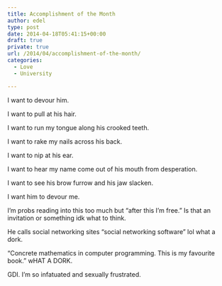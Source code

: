```yaml
---
title: Accomplishment of the Month
author: edel
type: post
date: 2014-04-18T05:41:15+00:00
draft: true
private: true
url: /2014/04/accomplishment-of-the-month/
categories:
  - Love
  - University

---
```

I want to devour him.
  
I want to pull at his hair.
  
I want to run my tongue along his crooked teeth.
  
I want to rake my nails across his back.
  
I want to nip at his ear.
  
I want to hear my name come out of his mouth from desperation.
  
I want to see his brow furrow and his jaw slacken.
  
I want him to devour me.

I&#8217;m probs reading into this too much but &#8220;after this I&#8217;m free.&#8221; Is that an invitation or something idk what to think.

He calls social networking sites &#8220;social networking software&#8221; lol what a dork.

&#8220;Concrete mathematics in computer programming. This is my favourite book.&#8221; wHAT A DORK.

GDI. I&#8217;m so infatuated and sexually frustrated.

<ol class="footnote">
</ol>
